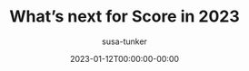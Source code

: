 ---
title: "What’s next for Score in 2023"
date: 2023-01-12T00:00:00-00:00
draft: false
description: 2022 was a big year for Score. Let’s highlight the community’s biggest accomplishments so far and look ahead to what is coming next. 
image: 63c1587f02019f826b4a507a_What's-next-for-2023---Score-p-800.jpg
author: susa-tunker
---